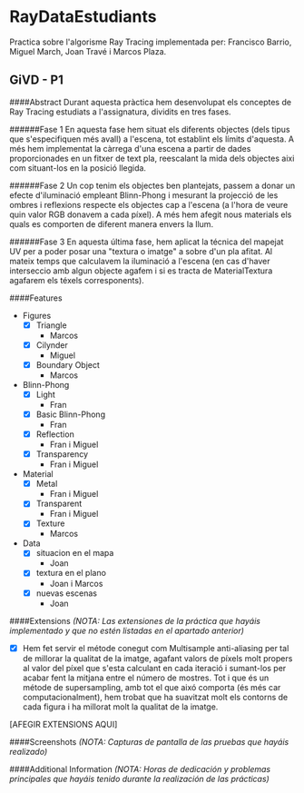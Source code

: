 # RayDataEstudiants
Practica sobre l'algorisme Ray Tracing implementada per:
Francisco Barrio, Miguel March, Joan Travé i Marcos Plaza.

GiVD - P1
----------  
####Abstract
Durant aquesta pràctica hem desenvolupat els conceptes de Ray Tracing estudiats a l'assignatura, dividits en tres fases.

######Fase 1
En aquesta fase hem situat els diferents objectes (dels tipus que s'especifiquen més avall) a l'escena, tot establint
els límits d'aquesta. A més hem implementat la càrrega d'una escena a partir de dades proporcionades en un fitxer de text pla,
reescalant la mida dels objectes aixi com situant-los en la posició llegida.

######Fase 2
Un cop tenim els objectes ben plantejats, passem a donar un efecte d'iluminació empleant Blinn-Phong i mesurant la projecció 
de les ombres i reflexions respecte els objectes cap a l'escena (a l'hora de veure quin valor RGB donavem a cada píxel). A més hem afegit nous materials 
els quals es comporten de diferent manera envers la llum.

######Fase 3
En aquesta última fase, hem aplicat la técnica del mapejat UV per a poder posar una "textura o imatge" a sobre d'un pla afitat. Al mateix temps que calculavem 
la iluminació a l'escena (en cas d'haver interseccio amb algun objecte agafem i si es tracta de MaterialTextura agafarem els téxels corresponents).

####Features

- Figures
    - [x] Triangle 
        - Marcos
    - [x] Cilynder
        - Miguel
    - [x] Boundary Object
        - Marcos
- Blinn-Phong
    - [x] Light
        - Fran
    - [x] Basic Blinn-Phong
        - Fran
    - [x] Reflection
        - Fran i Miguel 
    - [x] Transparency
        - Fran i Miguel 
- Material
    - [x] Metal
        - Fran i Miguel
    - [x] Transparent
        - Fran i Miguel
    - [x] Texture
        - Marcos 
- Data 
    - [x] situacion en el mapa
        - Joan 
    - [x] textura en el plano
        - Joan i Marcos 
    - [x] nuevas escenas
        - Joan 

####Extensions
*(NOTA: Las extensiones de la práctica que hayáis implementado y que no estén listadas en el apartado anterior)*

- [x] Hem fet servir el métode conegut com Multisample anti-aliasing per tal de millorar la qualitat de la imatge, agafant valors
de píxels molt propers al valor del píxel que s'esta calculant en cada iteració i sumant-los per acabar
fent la mitjana entre el número de mostres. Tot i que és un métode de supersampling, amb tot el que aixó comporta (és més car computacionalment), hem trobat que 
ha suavitzat molt els contorns de cada figura i ha millorat molt la qualitat de la imatge.

[AFEGIR EXTENSIONS AQUI]

####Screenshots
*(NOTA: Capturas de pantalla de las pruebas que hayáis realizado)*

####Additional Information
*(NOTA: Horas de dedicación y problemas principales que hayáis tenido durante la realización de las prácticas)*

